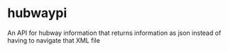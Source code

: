 hubwaypi
========

An API for hubway information that returns information as json instead of having to navigate that XML file
